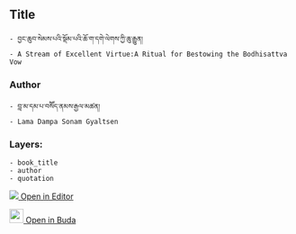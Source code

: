 ## Title
	- བྱང་ཆུབ་སེམས་པའི་སྡོམ་པའི་ཆོ་ག་དགེ་ལེགས་ཀྱི་ཆུ་རྒྱུན།
	- A Stream of Excellent Virtue:A Ritual for Bestowing the Bodhisattva Vow

### Author
	- བླ་མ་དམ་པ་བསོོད་ནམས་རྒྱལ་མཚན།
	- Lama Dampa Sonam Gyaltsen

### Layers:
	- book_title
	- author
	- quotation


[<img src="https://img.icons8.com/color/25/000000/edit-property.png"> Open in Editor](http://editor.openpecha.org/P000133)

[<img width="25" src="https://library.bdrc.io/icons/BUDA-small.svg"> Open in Buda](https://library.bdrc.io/show/bdr:IE0OPP000133)
